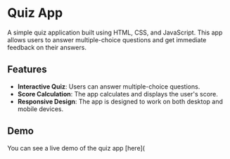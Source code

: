 # Quiz App

A simple quiz application built using HTML, CSS, and JavaScript. This app allows users to answer multiple-choice questions and get immediate feedback on their answers.

## Features

- **Interactive Quiz**: Users can answer multiple-choice questions.
- **Score Calculation**: The app calculates and displays the user's score.
- **Responsive Design**: The app is designed to work on both desktop and mobile devices.

## Demo

You can see a live demo of the quiz app [here](
